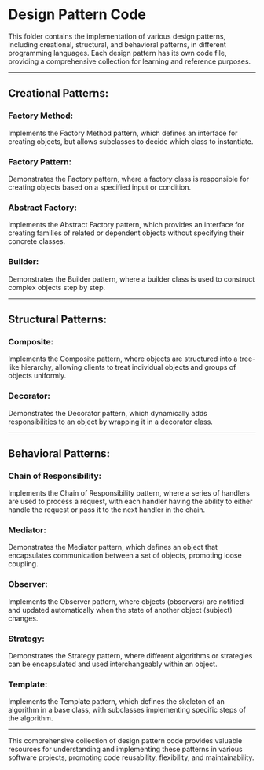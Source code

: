 
# Design Pattern Code

This folder contains the implementation of various design patterns, including creational, structural, and behavioral patterns, in different programming languages. Each design pattern has its own code file, providing a comprehensive collection for learning and reference purposes.

----
## Creational Patterns:

### Factory Method: 
  Implements the Factory Method pattern, which defines an interface for creating objects, but allows subclasses to decide which class to instantiate.

### Factory Pattern: 
  Demonstrates the Factory pattern, where a factory class is responsible for creating objects based on a specified input or condition.

### Abstract Factory: 
  Implements the Abstract Factory pattern, which provides an interface for creating families of related or dependent objects without specifying their concrete classes.

### Builder: 
  Demonstrates the Builder pattern, where a builder class is used to construct complex objects step by step.

---- 
## Structural Patterns:

### Composite: 
  Implements the Composite pattern, where objects are structured into a tree-like hierarchy, allowing clients to treat individual objects and groups of objects uniformly.

### Decorator: 
  Demonstrates the Decorator pattern, which dynamically adds responsibilities to an object by wrapping it in a decorator class.

----
## Behavioral Patterns:

### Chain of Responsibility: 
  Implements the Chain of Responsibility pattern, where a series of handlers are used to process a request, with each handler having the ability to either handle the request or pass it to the next handler in the chain.

### Mediator: 
  Demonstrates the Mediator pattern, which defines an object that encapsulates communication between a set of objects, promoting loose coupling.

### Observer: 
  Implements the Observer pattern, where objects (observers) are notified and updated automatically when the state of another object (subject) changes.

### Strategy: 
Demonstrates the Strategy pattern, where different algorithms or strategies can be encapsulated and used interchangeably within an object.

### Template: 
Implements the Template pattern, which defines the skeleton of an algorithm in a base class, with subclasses implementing specific steps of the algorithm.

----

This comprehensive collection of design pattern code provides valuable resources for understanding and implementing these patterns in various software projects, promoting code reusability, flexibility, and maintainability.

